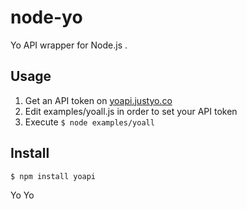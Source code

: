 # node-yo
Yo API wrapper for Node.js .

## Usage

1. Get an API token on [yoapi.justyo.co](http://yoapi.justyo.co/)
2. Edit examples/yoall.js in order to set your API token 
3. Execute ```$ node examples/yoall```

## Install
```$ npm install yoapi```

Yo Yo